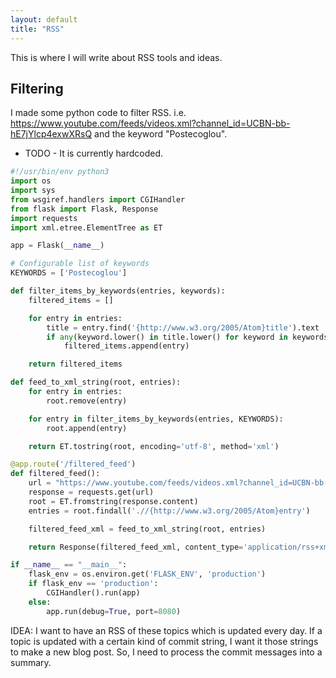 ```yaml
---
layout: default
title: "RSS"
---
```


This is where I will write about RSS tools and ideas.

## Filtering

I made some python code to filter RSS. i.e. https://www.youtube.com/feeds/videos.xml?channel_id=UCBN-bb-hE7jYlcp4exwXRsQ and the keyword "Postecoglou".

* TODO - It is currently hardcoded.

```python
#!/usr/bin/env python3
import os
import sys
from wsgiref.handlers import CGIHandler
from flask import Flask, Response
import requests
import xml.etree.ElementTree as ET

app = Flask(__name__)

# Configurable list of keywords
KEYWORDS = ['Postecoglou']

def filter_items_by_keywords(entries, keywords):
    filtered_items = []

    for entry in entries:
        title = entry.find('{http://www.w3.org/2005/Atom}title').text
        if any(keyword.lower() in title.lower() for keyword in keywords):
            filtered_items.append(entry)

    return filtered_items

def feed_to_xml_string(root, entries):
    for entry in entries:
        root.remove(entry)

    for entry in filter_items_by_keywords(entries, KEYWORDS):
        root.append(entry)

    return ET.tostring(root, encoding='utf-8', method='xml')

@app.route('/filtered_feed')
def filtered_feed():
    url = "https://www.youtube.com/feeds/videos.xml?channel_id=UCBN-bb-hE7jYlcp4exwXRsQ"
    response = requests.get(url)
    root = ET.fromstring(response.content)
    entries = root.findall('.//{http://www.w3.org/2005/Atom}entry')

    filtered_feed_xml = feed_to_xml_string(root, entries)

    return Response(filtered_feed_xml, content_type='application/rss+xml')

if __name__ == "__main__":
    flask_env = os.environ.get('FLASK_ENV', 'production')
    if flask_env == 'production':
        CGIHandler().run(app)
    else:
        app.run(debug=True, port=8080)
```

IDEA: I want to have an RSS of these topics which is updated every day. If a topic is updated with a certain kind of commit string, I want it those strings to make a new blog post. So, I need to process the commit messages into a summary.
